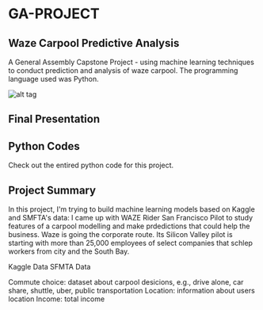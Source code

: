 # GA-PROJECT

## Waze Carpool Predictive Analysis

A General Assembly Capstone Project - using machine learning techniques to conduct prediction and analysis of waze carpool. The programming language used was Python. 

![alt tag](http://www.trbimg.com/img-573b7188/turbine/la-1463503591-snap-embed-embed/650/650x366)

## Final Presentation



## Python Codes

Check out the entired python code for this project.

## Project Summary

In this project, I'm trying to build machine learning models based on Kaggle and SMFTA's data: I came up with WAZE Rider San Francisco Pilot to study features of a carpool modelling and make prdedictions that could help the business.
Waze is going the corporate route. Its Silicon Valley pilot is starting with more than 25,000 employees of select companies that schlep workers from city and the South Bay. 

Kaggle Data
SFMTA Data

Commute choice: dataset about carpool desicions, e.g., drive alone, car share, shuttle, uber, public transportation
Location: information about users location
Income: total income


